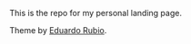 This is the repo for my personal landing page.

Theme by [Eduardo Rubio](https://github.com/excentris).
